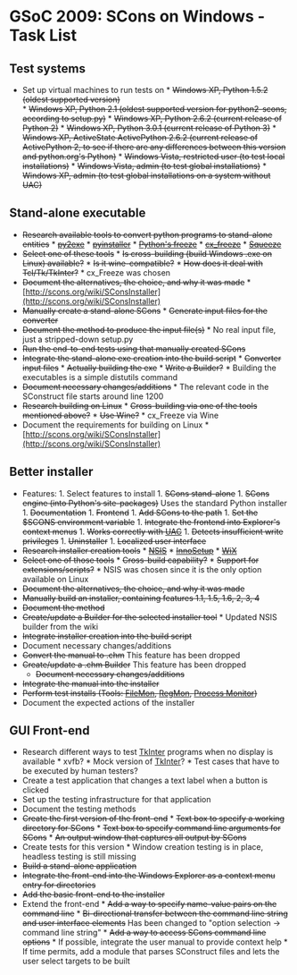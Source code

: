 

# GSoC 2009: SCons on Windows - Task List


## Test systems

* Set up virtual machines to run tests on 
      * <del>Windows XP, Python 1.5.2 (oldest supported version)</del>  
      * <del>Windows XP, Python 2.1 (oldest supported version for python2-scons, according to setup.py)</del> 
      * <del>Windows XP, Python 2.6.2 (current release of Python 2)</del> 
      * <del>Windows XP, Python 3.0.1 (current release of Python 3)</del> 
      * <del>Windows XP, ActiveState ActivePython 2.6.2 (current release of ActivePython 2, to see if there are any differences between this version and python.org's Python)</del> 
      * <del>Windows Vista, restricted user (to test local installations)</del> 
      * <del>Windows Vista, admin (to test global installations)</del> 
      * <del>Windows XP, admin (to test global installations on a system without UAC)</del> 

## Stand-alone executable

* <del>Research available tools to convert python programs to stand-alone entities</del> 
      * <del>[py2exe](http://www.py2exe.org/)</del> 
      * <del>[pyinstaller](http://www.pyinstaller.org/)</del> 
      * <del>[Python's freeze](http://svn.python.org/view/python/trunk/Tools/freeze/)</del> 
      * <del>[cx_freeze](http://cx-freeze.sourceforge.net/index.html)</del> 
      * <del>[Squeeze](http://www.effbot.org/zone/squeeze.htm)</del> 
* <del>Select one of these tools</del> 
      * <del>Is cross-building (build Windows .exe on Linux) available?</del> 
      * <del>Is it wine-compatible?</del> 
      * <del>How does it deal with Tcl/Tk/TkInter?</del> 
      * cx_Freeze was chosen 
* <del>Document the alternatives, the choice, and why it was made</del> 
      * [http://scons.org/wiki/SConsInstaller](http://scons.org/wiki/SConsInstaller) 
* <del>Manually create a stand-alone SCons</del> 
      * <del>Generate input files for the converter</del> 
* <del>Document the method to produce the input file(s)</del> 
      * No real input file, just a stripped-down setup.py 
* <del>Run the end-to-end tests using that manually created SCons</del> 
* <del>Integrate the stand-alone exe creation into the build script</del> 
      * <del>Converter input files</del> 
      * <del>Actually building the exe</del> 
      * <del>Write a Builder?</del> 
      * Building the executables is a simple distutils command 
* <del>Document necessary changes/additions</del> 
      * The relevant code in the SConstruct file starts around line 1200 
* <del>Research building on Linux</del> 
      * <del>Cross-building via one of the tools mentioned above?</del> 
      * <del>Use Wine?</del> 
      * cx_Freeze via Wine 
* Document the requirements for building on Linux 
      * [http://scons.org/wiki/SConsInstaller](http://scons.org/wiki/SConsInstaller) 

## Better installer

* Features: 
      1. Select features to install 
            1. <del>SCons stand-alone</del> 
            1. <del>SCons engine (into Python's site-packages)</del> Uses the standard Python installer 
            1. <del>Documentation</del> 
            1. <del>Frontend</del> 
            1. <del>Add SCons to the path</del> 
            1. <del>Set the $SCONS environment variable</del> 
            1. <del>Integrate the frontend into Explorer's context menus</del> 
      1. <del>Works correctly with [UAC](http://msdn.microsoft.com/en-us/library/bb756973.aspx)</del> 
      1. <del>Detects insufficient write privileges</del> 
      1. <del>Uninstaller</del> 
      1. <del>Localized user interface</del> 
* <del>Research installer creation tools</del> 
      * <del>[NSIS](http://nsis.sourceforge.net/Main_Page)</del> 
      * <del>[InnoSetup](http://www.jrsoftware.org/isinfo.php)</del> 
      * <del>[WiX](http://wix.sourceforge.net/)</del> 
* <del>Select one of those tools</del> 
      * <del>Cross-build capability?</del> 
      * <del>Support for extensions/scripts?</del> 
      * NSIS was chosen since it is the only option available on Linux 
* <del>Document the alternatives, the choice, and why it was made</del> 
* <del>Manually build an installer, containing features 1.1, 1.5, 1.6, 2, 3, 4</del> 
* <del>Document the method</del> 
* <del>Create/update a Builder for the selected installer tool</del> 
      * Updated NSIS builder from the wiki 
* <del>Integrate installer creation into the build script</del> 
* Document necessary changes/additions 
* <del>Convert the manual to .chm</del> This feature has been dropped 
* <del>Create/update a .chm Builder</del> This feature has been dropped 
   * <del>Document necessary changes/additions</del> 
* <del>Integrate the manual into the installer</del> 
* <del>Perform test installs (Tools: [FileMon](http://technet.microsoft.com/de-de/sysinternals/bb896642.aspx), [RegMon](http://technet.microsoft.com/de-de/sysinternals/bb896652.aspx), [Process Monitor](http://technet.microsoft.com/de-de/sysinternals/bb896645.aspx))</del> 
* Document the expected actions of the installer 

## GUI Front-end

* Research different ways to test [TkInter](TkInter) programs when no display is available 
      * xvfb? 
      * Mock version of [TkInter](TkInter)? 
      * Test cases that have to be executed by human testers? 
* Create a test application that changes a text label when a button is clicked 
* Set up the testing infrastructure for that application 
* Document the testing methods 
* <del>Create the first version of the front-end</del> 
      * <del>Text box to specify a working directory for SCons</del> 
      * <del>Text box to specify command line arguments for SCons</del> 
      * <del>An output window that captures all output by SCons</del> 
* Create tests for this version 
      * Window creation testing is in place, headless testing is still missing 
* <del>Build a stand-alone application</del> 
* <del>Integrate the front-end into the Windows Explorer as a context menu entry for directories</del> 
* <del>Add the basic front-end to the installer</del> 
* Extend the front-end 
      * <del>Add a way to specify name-value pairs on the command line</del> 
      * <del>Bi-directional transfer between the command line string and user interface elements</del> Has been changed to "option selection -> command line string" 
      * <del>Add a way to access SCons command line options</del> 
      * If possible, integrate the user manual to provide context help 
      * If time permits, add a module that parses SConstruct files and lets the user select targets to be built 